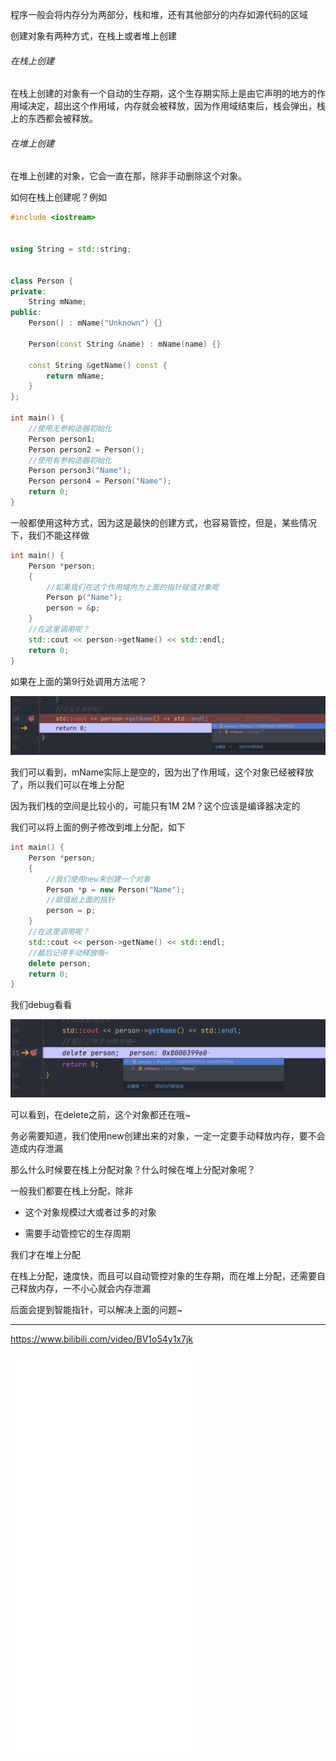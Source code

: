 程序一般会将内存分为两部分，栈和堆，还有其他部分的内存如源代码的区域

创建对象有两种方式，在栈上或者堆上创建

###### 在栈上创建

在栈上创建的对象有一个自动的生存期，这个生存期实际上是由它声明的地方的作用域决定，超出这个作用域，内存就会被释放，因为作用域结束后，栈会弹出，栈上的东西都会被释放。

###### 在堆上创建

在堆上创建的对象，它会一直在那，除非手动删除这个对象。



如何在栈上创建呢？例如

```c++
#include <iostream>


using String = std::string;


class Person {
private:
    String mName;
public:
    Person() : mName("Unknown") {}

    Person(const String &name) : mName(name) {}

    const String &getName() const {
        return mName;
    }
};

int main() {
    //使用无参构造器初始化
    Person person1;
    Person person2 = Person();
    //使用有参构造器初始化
    Person person3("Name");
    Person person4 = Person("Name");
    return 0;
}
```

一般都使用这种方式，因为这是最快的创建方式，也容易管控，但是，某些情况下，我们不能这样做

```c++
int main() {
    Person *person;
    {
        //如果我们在这个作用域内为上面的指针赋值对象呢
        Person p("Name");
        person = &p;
    }
    //在这里调用呢？
    std::cout << person->getName() << std::endl;
    return 0;
}
```

如果在上面的第9行处调用方法呢？

![image-20220327134603299](img/image-20220327134603299.png)

我们可以看到，mName实际上是空的，因为出了作用域，这个对象已经被释放了，所以我们可以在堆上分配

因为我们栈的空间是比较小的，可能只有1M 2M？这个应该是编译器决定的

我们可以将上面的例子修改到堆上分配，如下

```c++
int main() {
    Person *person;
    {
        //我们使用new来创建一个对象
        Person *p = new Person("Name");
        //赋值给上面的指针
        person = p;
    }
    //在这里调用呢？
    std::cout << person->getName() << std::endl;
    //最后记得手动释放哦~
    delete person;
    return 0;
}
```

我们debug看看

![image-20220327135659983](img/image-20220327135659983.png)

可以看到，在delete之前，这个对象都还在哦~

务必需要知道，我们使用new创建出来的对象，一定一定要手动释放内存，要不会造成内存泄漏



那么什么时候要在栈上分配对象？什么时候在堆上分配对象呢？

一般我们都要在栈上分配，除非

- 这个对象规模过大或者过多的对象

- 需要手动管控它的生存周期

我们才在堆上分配

在栈上分配，速度快，而且可以自动管控对象的生存期，而在堆上分配，还需要自己释放内存，一不小心就会内存泄漏

后面会提到智能指针，可以解决上面的问题~

<hr>

https://www.bilibili.com/video/BV1o54y1x7jk



<iframe src="//player.bilibili.com/player.html?aid=843502198&bvid=BV1o54y1x7jk&cid=277430819&page=1" scrolling="no" border="0" frameborder="no" framespacing="0" allowfullscreen="true" height="640" > </iframe>

